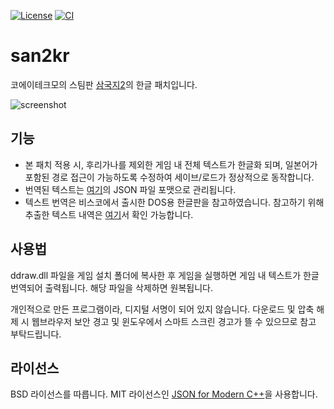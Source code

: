 [![License](https://img.shields.io/badge/License-BSD%202--Clause-orange.svg)](https://opensource.org/licenses/BSD-2-Clause)
[![CI](https://github.com/leejeonghun/san2kr/actions/workflows/main.yml/badge.svg)](https://github.com/leejeonghun/san2kr/actions/workflows/main.yml)
# san2kr


코에이테크모의 스팀판 [삼국지2](https://store.steampowered.com/app/521690/Romance_of_the_Three_Kingdoms_II/)의 한글 패치입니다.

![screenshot](https://github.com/leejeonghun/san2kr/assets/11531985/32652d6f-3f94-473d-9b2f-a636b902577e)


## 기능

* 본 패치 적용 시, 후리가나를 제외한 게임 내 전체 텍스트가 한글화 되며, 일본어가 포함된 경로 접근이 가능하도록 수정하여 세이브/로드가 정상적으로 동작합니다. 
* 번역된 텍스트는 [여기](https://github.com/leejeonghun/san2kr/tree/main/translate)의 JSON 파일 포맷으로 관리됩니다.
* 텍스트 번역은 비스코에서 출시한 DOS용 한글판을 참고하였습니다. 참고하기 위해 추출한 텍스트 내역은 [여기](https://github.com/leejeonghun/san2kr/tree/main/reference)서 확인 가능합니다.


## 사용법

ddraw.dll 파일을 게임 설치 폴더에 복사한 후 게임을 실행하면 게임 내 텍스트가 한글 번역되어 출력됩니다.
해당 파일을 삭제하면 원복됩니다.

개인적으로 만든 프로그램이라, 디지털 서명이 되어 있지 않습니다. 다운로드 및 압축 해제 시 웹브라우저 보안 경고 및 윈도우에서 스마트 스크린 경고가 뜰 수 있으므로 참고 부탁드립니다.


## 라이선스

BSD 라이선스를 따릅니다. MIT 라이선스인 [JSON for Modern C++](https://github.com/nlohmann/json)을 사용합니다.
